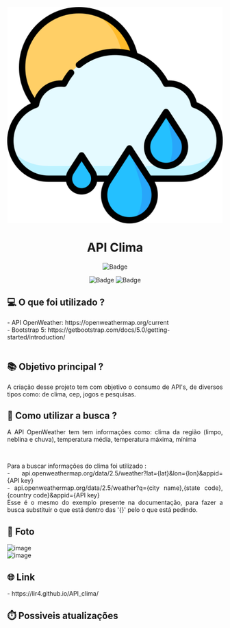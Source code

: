 <img align="center" src="https://github.com/LiR4/API_clima/blob/main/images/3767036%20(1).png?raw=true" >

<h1 align="center"> API Clima </h1>

<div align="center">
  
  ![Badge](https://img.shields.io/badge/Made%20for-VSCode-1f425f.svg)<br>

  ![Badge](https://img.shields.io/badge/JavaScript-323330?style=for-the-badge&logo=javascript&logoColor=F7DF1E)
  ![Badge](https://img.shields.io/badge/Bootstrap-563D7C?style=for-the-badge&logo=bootstrap&logoColor=white)  
</div>


## 💻 O que foi utilizado ?
<div style="display: inline_block" >
  - API OpenWeather: https://openweathermap.org/current <br>
  - Bootstrap 5: https://getbootstrap.com/docs/5.0/getting-started/introduction/
</div>
<br>

## 📚 Objetivo principal ?

<div style="display: inline_block">
  <p align="justify"> A criação desse projeto tem com objetivo o consumo de API's, de diversos tipos como: de clima, cep, jogos e pesquisas. </p>
</div>

## 📜 Como utilizar a busca ?

<div style="display: inline_block">
  <p align="justify"> A API OpenWeather tem tem informações como: clima da região (limpo, neblina e chuva), temperatura média, temperatura máxima, mínima</p> <br>
  <p align="justify">
    Para a buscar informações do clima foi utilizado : <br>
    - api.openweathermap.org/data/2.5/weather?lat={lat}&lon={lon}&appid={API key} <br>
    - api.openweathermap.org/data/2.5/weather?q={city name},{state code},{country code}&appid={API key} <br>
    Esse é o mesmo do exemplo presente na documentação, para fazer a busca substituir o que está dentro das '{}' pelo o que está pedindo.
  </p>
  
</div>



## 📱 Foto

![image](https://user-images.githubusercontent.com/83731045/156929714-dd1e90ec-7bc4-4a8e-8542-5f4ea5e2b7a8.png) <br>
![image](https://user-images.githubusercontent.com/83731045/156929796-72277890-bf11-4f2d-a30e-b9f05d56e830.png)


## 🌐 Link
<div style="display: inline_block" >
  - https://lir4.github.io/API_clima/
</div>

## ⏱️ Possiveis atualizações

<div style="display: inline_block" >

</div>
